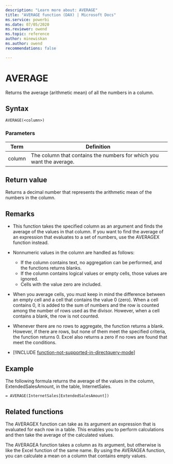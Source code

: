 ```yaml
---
description: "Learn more about: AVERAGE"
title: "AVERAGE function (DAX) | Microsoft Docs"
ms.service: powerbi 
ms.date: 07/05/2020
ms.reviewer: owend
ms.topic: reference
author: minewiskan
ms.author: owend 
recommendations: false

---
```

# AVERAGE

Returns the average (arithmetic mean) of all the numbers in a column.  
  
## Syntax  
  
```dax
AVERAGE(<column>)  
```
  
### Parameters  
  
|Term|Definition|  
|--------|--------------|  
|column|The column that contains the numbers for which you want the average.|  
  
## Return value

Returns a decimal number that represents the arithmetic mean of the numbers in the column.  
  
## Remarks

- This function takes the specified column as an argument and finds the average of the values in that column. If you want to find the average of an expression that evaluates to a set of numbers, use the AVERAGEX function instead.  

- Nonnumeric values in the column are handled as follows:  
  - If the column contains text, no aggregation can be performed, and the functions returns blanks.
  - If the column contains logical values or empty cells, those values are ignored.  
  - Cells with the value zero are included.
  
- When you average cells, you must keep in mind the difference between an empty cell and a cell that contains the value 0 (zero). When a cell contains 0, it is added to the sum of numbers and the row is counted among the number of rows used as the divisor. However, when a cell contains a blank, the row is not counted.  
  
- Whenever there are no rows to aggregate, the function returns a blank. However, if there are rows, but none of them meet the specified criteria, the function returns 0. Excel also returns a zero if no rows are found that meet the conditions.  

- [!INCLUDE [function-not-supported-in-directquery-mode](includes/function-not-supported-in-directquery-mode.md)]

## Example

The following formula returns the average of the values in the column, ExtendedSalesAmount, in the table, InternetSales.  
  
```dax
= AVERAGE(InternetSales[ExtendedSalesAmount])  
```
  
## Related functions

The AVERAGEX function can take as its argument an expression that is evaluated for each row in a table. This enables you to perform calculations and then take the average of the calculated values.  
  
The AVERAGEA function takes a column as its argument, but otherwise is like the Excel function of the same name. By using the AVERAGEA function, you can calculate a mean on a column that contains empty values.  
